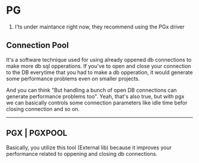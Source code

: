 

# PG
1. I'ts under maintance right now, they recommend using the PGx driver

## Connection Pool
It's a software technique used for using already oppened db connections to make more db sql opperations.
If you've to open and close your connection to the DB everytime that you had to make a db opperation, it would generate
some performance problems even on smaller projects.

And you can think "But handling a bunch of open DB connections can generate performance problems too".
Yeah, that's also true, but with pgx we can basically controls some connection parameters like idle time befor closing connection and so on.

---

## PGX | PGXPOOL

Basically, you utilize this tool (External lib) because it improves your performance related to oppening and closing db connections.

